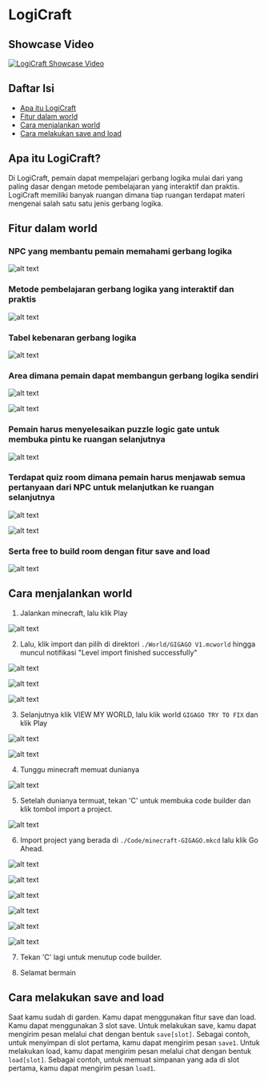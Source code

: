 # LogiCraft

## Showcase Video
[![LogiCraft Showcase Video](https://img.youtube.com/vi/mCD_LAdX4Bw/3.jpg)](https://www.youtube.com/watch?v=mCD_LAdX4Bw)

## Daftar Isi
* [Apa itu LogiCraft](#apa-itu-logicraft)
* [Fitur dalam world](#fitur-dalam-world)
* [Cara menjalankan world](#cara-menjalankan-world)
* [Cara melakukan save and load](#cara-melakukan-save-and-load)

## Apa itu LogiCraft?
Di LogiCraft, pemain dapat mempelajari gerbang logika mulai dari yang paling dasar dengan metode pembelajaran yang interaktif dan praktis. LogiCraft memiliki banyak ruangan dimana tiap ruangan terdapat materi mengenai salah satu satu jenis gerbang logika.

## Fitur dalam world

### NPC yang membantu pemain memahami gerbang logika

![alt text](./Images/npc.png)

### Metode pembelajaran gerbang logika yang interaktif dan praktis

![alt text](./Images/metode.png)

### Tabel kebenaran gerbang logika

![alt text](./Images/tabel.png)

### Area dimana pemain dapat membangun gerbang logika sendiri

![alt text](./Images/area.png)

![alt text](./Images/area1.png)

### Pemain harus menyelesaikan puzzle logic gate untuk membuka pintu ke ruangan selanjutnya

![alt text](./Images/puzzle.png)

### Terdapat quiz room dimana pemain harus menjawab semua pertanyaan dari NPC untuk melanjutkan ke ruangan selanjutnya

![alt text](./Images/quiz1.png)

![alt text](./Images/quiz2.png)

### Serta free to build room dengan fitur save and load

![alt text](./Images/free.png)

## Cara menjalankan world
1. Jalankan minecraft, lalu klik Play

![alt text](./Images/Image1.jpg)

2. Lalu, klik import dan pilih di direktori ```./World/GIGAGO V1.mcworld``` hingga muncul notifikasi "Level import finished successfully"

![alt text](./Images/Image2.jpg)

![alt text](./Images/Image3.jpg)

![alt text](./Images/Image4.jpg)

3. Selanjutnya klik VIEW MY WORLD, lalu klik world ```GIGAGO TRY TO FIX``` dan klik Play

![alt text](./Images/Image5.jpg)

![alt text](./Images/Image6.jpg)

4. Tunggu minecraft memuat dunianya

![alt text](./Images/Image7.jpg)

5. Setelah dunianya termuat, tekan 'C' untuk membuka code builder dan klik tombol import a project.

![alt text](./Images/Image8.jpg)

6. Import project yang berada di ```./Code/minecraft-GIGAGO.mkcd``` lalu klik Go Ahead.

![alt text](./Images/Image9.jpg)

![alt text](./Images/Image10.jpg)

![alt text](./Images/Image11.jpg)

![alt text](./Images/Image12.jpg)

![alt text](./Images/Image13.jpg)

![alt text](./Images/Image14.jpg)

7. Tekan 'C' lagi untuk menutup code builder.

8. Selamat bermain

## Cara melakukan save and load
Saat kamu sudah di garden. Kamu dapat menggunakan fitur save dan load. Kamu dapat menggunakan 3 slot save.
Untuk melakukan save, kamu dapat mengirim pesan melalui chat dengan bentuk ```save[slot]```. Sebagai contoh, untuk menyimpan di slot pertama, kamu dapat mengirim pesan ```save1```.
Untuk melakukan load, kamu dapat mengirim pesan melalui chat dengan bentuk ```load[slot]```. Sebagai contoh, untuk memuat simpanan yang ada di slot pertama, kamu dapat mengirim pesan ```load1```.

